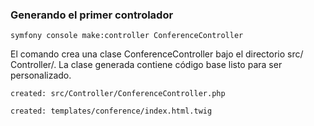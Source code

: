 ### Generando el primer controlador

`symfony console make:controller ConferenceController`

El comando crea una clase ConferenceController bajo el directorio src/ Controller/. La clase generada contiene código base listo para ser personalizado.

`created: src/Controller/ConferenceController.php`

`created: templates/conference/index.html.twig`

